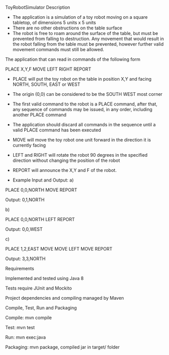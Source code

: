 ToyRobotSimulator
Description
-	The application is a simulation of a toy robot moving on a square tabletop, of dimensions 5 units x 5 units
-	There are no other obstructions on the table surface
-	The robot is free to roam around the surface of the table, but must be prevented from falling to destruction. 
Any movement that would result in the robot falling from the table must be prevented, however further valid movement commands must 
still be allowed.

The application that can read in commands of the following form

PLACE X,Y,F
MOVE
LEFT
RIGHT
REPORT

-	PLACE will put the toy robot on the table in position X,Y and facing NORTH, SOUTH, EAST or WEST
-	The origin (0,0) can be considered to be the SOUTH WEST most corner
-	The first valid command to the robot is a PLACE command, after that, any sequence of commands may be issued, in any order, including another PLACE command
-	The application should discard all commands in the sequence until a valid PLACE command has been executed
-	MOVE will move the toy robot one unit forward in the direction it is currently facing
-	LEFT and RIGHT will rotate the robot 90 degrees in the specified direction without changing the position of the robot
-	REPORT will announce the X,Y and F of the robot. 

-	Example Input and Output:
a)

PLACE 0,0,NORTH
MOVE
REPORT

Output: 0,1,NORTH

b)

PLACE 0,0,NORTH
LEFT
REPORT

Output: 0,0,WEST

c)

PLACE 1,2,EAST
MOVE
MOVE
LEFT
MOVE
REPORT

Output: 3,3,NORTH

Requirements

Implemented and tested using Java 8

Tests require JUnit and Mockito

Project dependencies and compiling managed by Maven

Compile, Test, Run and Packaging

Compile: mvn compile

Test: mvn test

Run: mvn exec:java

Packaging: mvn package, compiled jar in target/ folder
